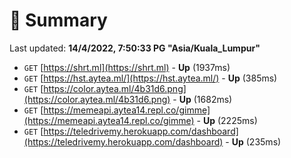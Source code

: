 # 📖 Summary
Last updated: **14/4/2022, 7:50:33 PG "Asia/Kuala_Lumpur"**

- `GET` [https://shrt.ml](https://shrt.ml) - **Up** (1937ms)
- `GET` [https://hst.aytea.ml/](https://hst.aytea.ml/) - **Up** (385ms)
- `GET` [https://color.aytea.ml/4b31d6.png](https://color.aytea.ml/4b31d6.png) - **Up** (1682ms)
- `GET` [https://memeapi.aytea14.repl.co/gimme](https://memeapi.aytea14.repl.co/gimme) - **Up** (2225ms)
- `GET` [https://teledrivemy.herokuapp.com/dashboard](https://teledrivemy.herokuapp.com/dashboard) - **Up** (235ms)
